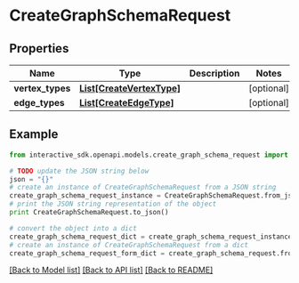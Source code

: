 # CreateGraphSchemaRequest


## Properties

Name | Type | Description | Notes
------------ | ------------- | ------------- | -------------
**vertex_types** | [**List[CreateVertexType]**](CreateVertexType.md) |  | [optional] 
**edge_types** | [**List[CreateEdgeType]**](CreateEdgeType.md) |  | [optional] 

## Example

```python
from interactive_sdk.openapi.models.create_graph_schema_request import CreateGraphSchemaRequest

# TODO update the JSON string below
json = "{}"
# create an instance of CreateGraphSchemaRequest from a JSON string
create_graph_schema_request_instance = CreateGraphSchemaRequest.from_json(json)
# print the JSON string representation of the object
print CreateGraphSchemaRequest.to_json()

# convert the object into a dict
create_graph_schema_request_dict = create_graph_schema_request_instance.to_dict()
# create an instance of CreateGraphSchemaRequest from a dict
create_graph_schema_request_form_dict = create_graph_schema_request.from_dict(create_graph_schema_request_dict)
```
[[Back to Model list]](../README.md#documentation-for-models) [[Back to API list]](../README.md#documentation-for-api-endpoints) [[Back to README]](../README.md)


